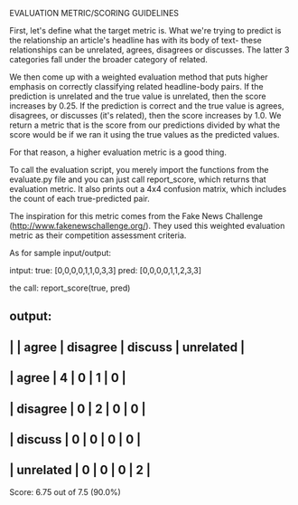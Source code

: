 EVALUATION METRIC/SCORING GUIDELINES

First, let's define what the target metric is. What we're trying to predict is the relationship an article's headline has with its body of text- these relationships can be unrelated, agrees, disagrees or discusses. The latter 3 categories fall under the broader category of related. 

We then come up with a weighted evaluation method that puts higher emphasis on correctly classifying related headline-body pairs. If the prediction is unrelated and the true value is unrelated, then the score increases by 0.25. If the prediction is correct and the true value is agrees, disagrees, or discusses (it's related), then the score increases by 1.0. We return a metric that is the score from our predictions divided by what the score would be if we ran it using the true values as the predicted values. 

For that reason, a higher evaluation metric is a good thing.

To call the evaluation script, you merely import the functions from the evaluate.py file and you can just call report_score, which returns that evaluation metric. It also prints out a 4x4 confusion matrix, which includes the count of each true-predicted pair.

The inspiration for this metric comes from the Fake News Challenge (http://www.fakenewschallenge.org/). They used this weighted evaluation metric as their competition assessment criteria. 

As for sample input/output:

intput: 
true: [0,0,0,0,1,1,0,3,3]
pred: [0,0,0,0,1,1,2,3,3]

the call: report_score(true, pred)

output:
-------------------------------------------------------------
|           |   agree   | disagree  |  discuss  | unrelated |
-------------------------------------------------------------
|   agree   |     4     |     0     |     1     |     0     |
-------------------------------------------------------------
| disagree  |     0     |     2     |     0     |     0     |
-------------------------------------------------------------
|  discuss  |     0     |     0     |     0     |     0     |
-------------------------------------------------------------
| unrelated |     0     |     0     |     0     |     2     |
-------------------------------------------------------------
Score: 6.75 out of 7.5	(90.0%)
